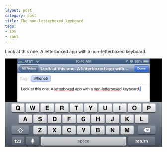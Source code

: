 ```yaml
---
layout: post
category: post
title: The non-letterboxed keyboard
tags:
- ios
- rant
---
```


Look at this one. A letterboxed app with a non-letterboxed keyboard.

![non-letterboxed](/assets/img/2012-09-22-non-letterboxed.png)
